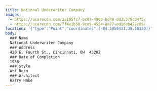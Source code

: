 ```yaml
---
title: National Underwriter Company
images:
  - https://ucarecdn.com/3a105fc7-bc87-490b-bd48-dd35378c0475/
  - https://ucarecdn.com/7f4e1b50-9ce9-4554-aa77-ed1deb427c05/
location: '{"type":"Point","coordinates":[-84.5050431,39.10120]}'
body: |
  ### Name
  National Underwriter Company
  ### Address
  420 E. Fourth St., Cincinnati, OH  45202
  ### Date of Completion
  1938
  ### Style
  Art Deco
  ### Architect
  Harry Hake
---
```

